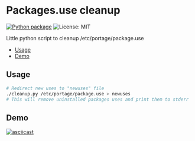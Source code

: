 # Packages.use cleanup

[![Python package](https://img.shields.io/github/workflow/status/Woomymy/PackagesDotUseCleanup/Python?style=for-the-badge)](https://github.com/Woomymy/PackagesDotUseCleanup/actions/workflows/pylint.yml)
![License: MIT](https://img.shields.io/badge/License-MIT-red?style=for-the-badge)

Little python script to cleanup /etc/portage/package.use

- [Usage](#usage)
- [Demo](#demo)

## Usage

```bash
# Redirect new uses to "newuses" file
./cleanup.py /etc/portage/package.use > newuses
# This will remove uninstalled packages uses and print them to stderr
```

## Demo

[![asciicast](https://asciinema.org/a/415627.svg)](https://asciinema.org/a/415627)

